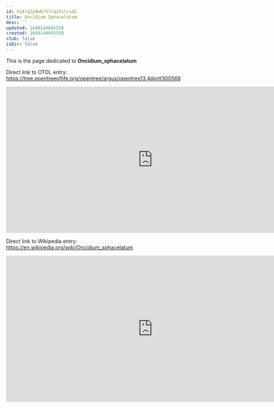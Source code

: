 ```yaml
---
id: h14rq3y0w6rh7rqzhilcsdi
title: Oncidium Sphacelatum
desc: ''
updated: 1648144045550
created: 1648144045550
stub: false
isDir: false
---
```

This is the page dedicated to **Oncidium_sphacelatum**


Direct link to OTOL entry: https://tree.opentreeoflife.org/opentree/argus/opentree13.4@ott300568



<html>
    <body>
    <iframe src="https://tree.opentreeoflife.org/opentree/argus/opentree13.4@ott300568"
    width="800" height="400" frameborder="0" allowfullscreen> </iframe>
    </body>
</html>
    


Direct link to Wikipedia entry: https://en.wikipedia.org/wiki/Oncidium_sphacelatum



<html>
    <body>
    <iframe src="https://en.wikipedia.org/wiki/Oncidium_sphacelatum"
    width="800" height="400" frameborder="0" allowfullscreen> </iframe>
    </body>
</html>
    
